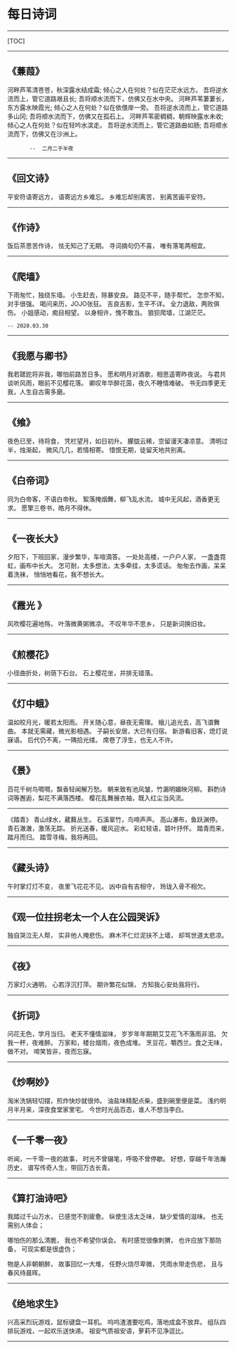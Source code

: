 # 每日诗词

------



[TOC]

------

## 《蒹葭》

河畔芦苇清苍苍，秋深露水结成霜;
倾心之人在何处？似在茫茫水远方。
吾将逆水流而上，管它道路艰且长;
吾将顺水流而下，仿佛又在水中央。
河畔芦苇萋萋长，东方露水映霞光;
倾心之人在何处？似在依偎岸一旁。
吾将逆水流而上，管它道路多山冈;
吾将顺水流而下，仿佛又在孤石上。
河畔芦苇密稠稠，朝辉映露水未收;
倾心之人在何处？似在轻吟水滨走。
吾将逆水流而上，管它道路曲如肠;
吾将顺水流而下，仿佛又在沙洲上。

           --  二月二于半夜

------

## 《回文诗》
平安符语寄远方，
语寄远方乡难忘。
乡难忘却别离苦，
别离苦画平安符。

------

## 《作诗》
饭后茶思苦作诗，
怯无知己了无期。
寻词摘句仍不喜，
唯有落笔两相宜。

------

## 《爬墙》
下雨匆忙，独绕东墙。
小生赶去，除暴安良。
路见不平，随手帮忙。
怎奈不知，对手很强。
喝问来历，JOJO张狂。
吉良吉影，生平不详。
全力退敌，两败俱伤。
小姐感动，痴目相望。
以身相许，愧不敢当。
狼狈爬墙，江湖茫茫。

    -- 2020.03.30

------
## 《我愿与卿书》
我若蹉跎将非我，哪怕前路苦日多。
愿和明月对酒歌，相思遥寄昨夜说。
与君共谈听风雨，眼前不见樱花落。
卿叹年华醉花茵，夜久不睡情难破。
书无四季更无我，人生自古需多磨。

------

## 《飨》
夜色已至，待将食，
凭栏望月，如日初升。
朦胧云稀，空留漫天凄凉意。
清明过半，烛渐起，
微风几几，若情相寄。
惜恨无期，徒留天地共别离。

------

## 《白帝词》
同为白帝客，不语白帝秋。
絮落掩烟舞，柳飞乱水流。
城中无风起，酒香更无求。
愿擎三卷书，皓月不得休。

------

## 《一夜长大》
夕阳下，下班回家，漫步繁华，车喧滴答。
一处处高楼，一户户人家，
一盏盏霓虹，画布中长大。
怎可耐，太多想法，太多牵挂，太多谎话。
匆匆去作画，呆呆着洗袜，
悄悄地看花，我不想长大。

------

## 《霞光 》
风吹樱花遍地殇，
叶落微黄粥微凉。
不叹年华不思乡，
只是新词换旧妆。

------

## 《煎樱花》
小径曲折处，树荫下石台。
石上樱花坐，并排无错落。

------

## 《灯中蛾》
温如皎月光，暖若太阳雨。
开关随心意，昼夜无需理。
蛾儿追光去，高飞谱舞曲。
本就无需藏，微光影相遇。
子嗣长安居，大已有归宿。
新游看旧客，熄灯说寐语。
后代仍不离，一隅拾光缕。
席卷了浮生，也无人不许。

------
## 《景》
百花千树鸟啁啁，飘香轻闻解万愁。
朝来致有池风皱，竹漏明媚映河柳。
斟酌诗词等邂逅，梨花不满落西楼。
樱花乱舞展衣袖，既入红尘当风流。

------

《踏青》
青山绿水，葳蕤丛生。
石溪翠竹，鸟啼声声。
高山瀑布，鱼跃渊停。
青石澈澈，激荡无踪。
折光送春，暖风迎水。
彩虹轻语，碧叶抒怀。
踏青而来，踏月而归。
踏雪寻梅，我将再回。

------

## 《藏头诗》
午时掌灯灯不变，
夜里飞花花不见。
凶中自有吉相守，
玲珑入骨不相欠。

------
## 《观一位拄拐老太一个人在公园哭诉》
独自哭泣无人帮，
实非他人掩悲伤。
麻木不仁烂泥扶不上墙，
却骂世道太悲凉。

------
## 《夜》
万家灯火通明，
心若浮沉打萍。
期许繁花似锦，
方知我心安处我将行。

------
## 《折词》
问花无色，学月当归。
老天不懂情滋味，
岁岁年年期期艾艾花飞不落雨非泪。
欠我一杯，夜难醉。
万家和，楼台烟雨，夜色成堆。
烹豆花，嚼西兰。食之无味，做不对。
啼笑皆非，夜而忘寐。

------
## 《炒啊妙》
淘米洗锅轻切摆，煎炸快炒就很帅。
油盐味精配点柴，盛到碗里便是菜。
浅约明月半月来，深夜食堂家里宅。
今世时光品百态，谁人不想当李白。

------
## 《一千零一夜》
听闻，一千零一夜的故事，
时光不曾辍笔，呼吸不曾停歇。
好想，穿越千年浩瀚历史，
谱写传奇人生，带回万古长青。

------
## 《算打油诗吧》
我踏过千山万水，
已感觉不到疲惫。
纵使生活太乏味，
缺少爱情的滋味。
也无需别人体会；

哪怕伤的那么清脆，
我也不希望你误会。
有时感觉很像刺猬，
也许应放下那防备，
可现实都是很虚伪；

物是人非朝朝醉，
故事回忆一大堆，
任野火烧尽卑微，
凭雨水带走伤悲，
且与春风待晨晖。

------
## 《绝地求生》
兴高采烈玩游戏，鼠标键盘一耳机。
呜呜渣渣要吃鸡，落地成盒不放弃。
组队四排玩游戏，一起欢乐送快递。
祖安气质祖安语，萝莉不见净逗比。

------

